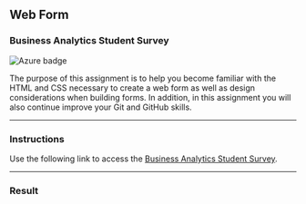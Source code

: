 ## Web Form
### Business Analytics Student Survey

![Azure badge](https://img.shields.io/badge/Microsoft_Azure-0089D6?style=for-the-badge&logo=microsoft-azure&logoColor=white)

The purpose of this assignment is to help you become familiar with the HTML and CSS
necessary to create a web form as well as design considerations when building forms. In
addition, in this assignment you will also continue improve your Git and GitHub skills. 

---

### Instructions

Use the following link to access the [Business Analytics Student Survey](https://orange-pebble-0301f2110.5.azurestaticapps.net/).

---

### Result